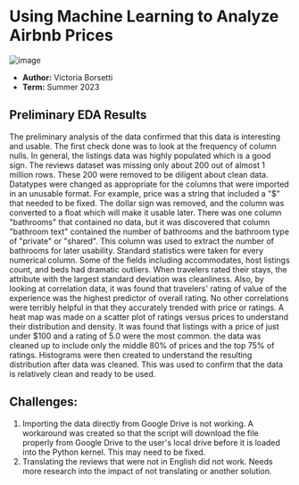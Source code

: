 # Using Machine Learning to Analyze Airbnb Prices
![image](https://github.com/vicotriangle/victoria_data606/assets/135077759/acff7126-38cb-4d52-b7af-68f4a96e62e7)



- **Author:** Victoria Borsetti
- **Term:** Summer 2023


## Preliminary EDA Results
The preliminary analysis of the data confirmed that this data is interesting and usable. The first check done was to look at the frequency of column nulls. In general, the listings data was highly populated which is a good sign. The reviews dataset was missing only about 200 out of almost 1 million rows. These 200 were removed to be diligent about clean data. Datatypes were changed as appropriate for the columns that were imported in an unusable format. For example, price was a string that included a "$" that needed to be fixed. The dollar sign was removed, and the column was converted to a float which will make it usable later. There was one column "bathrooms" that contained no data, but it was discovered that column "bathroom text" contained the number of bathrooms and the bathroom type of "private" or "shared". This column was used to extract the number of bathrooms for later usability.
Standard statistics were taken for every numerical column. Some of the fields including accommodates, host listings count, and beds had dramatic outliers. When travelers rated their stays, the attribute with the largest standard deviation was cleanliness. Also, by looking at correlation data, it was found that travelers' rating of value of the experience was the highest predictor of overall rating. No other correlations were terribly helpful in that they accurately trended with price or ratings.
A heat map was made on a scatter plot of ratings versus prices to understand their distribution and density. It was found that listings with a price of just under $100 and a rating of 5.0 were the most common. the data was cleaned up to include only the middle 80% of prices and the top 75% of ratings.
Histograms were then created to understand the resulting distribution after data was cleaned. This was used to confirm that the data is relatively clean and ready to be used.


## Challenges:
1. Importing the data directly from Google Drive is not working. A workaround was created so that the script will download the file properly from Google Drive to the user's local drive before it is loaded into the Python kernel. This may need to be fixed.
2. Translating the reviews that were not in English did not work. Needs more research into the impact of not translating or another solution.
